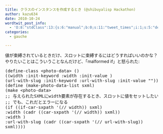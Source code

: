 ```yaml
---
title: クラスのインスタンスを作成するとき (@shibuyalisp Hackathon)
author: kazu634
date: 2010-10-24
wordtwit_post_info:
  - 'O:8:"stdClass":13:{s:6:"manual";b:0;s:11:"tweet_times";i:1;s:5:"delay";i:0;s:7:"enabled";i:1;s:10:"separation";s:2:"60";s:7:"version";s:3:"3.7";s:14:"tweet_template";b:0;s:6:"status";i:2;s:6:"result";a:0:{}s:13:"tweet_counter";i:2;s:13:"tweet_log_ids";a:1:{i:0;i:5369;}s:9:"hash_tags";a:0:{}s:8:"accounts";a:1:{i:0;s:7:"kazu634";}}'
categories:
  - gauche

---
```

<div class="section">
<p>
    値が束縛されているときだけ、スロットに束縛するにはどうすればいいのかな？やりたいことはこういうことなんだけど、「malformed if」と怒られた:
</p>
  
<pre class="syntax-highlight">
<span class="synSpecial">(</span>define-class &#60;photo-data&#62; <span class="synSpecial">()</span>
<span class="synSpecial">((</span>width :init-keyword :width :init-value <span class="synConstant"></span><span class="synSpecial">)</span>
<span class="synSpecial">(</span>url-with-slug :init-keyword :url-with-slug :init-value <span class="synConstant">&#34;&#34;</span><span class="synSpecial">)))</span>
<span class="synSpecial">(</span>define <span class="synSpecial">(</span>make-photo-data-list sxml<span class="synSpecial">)</span>
<span class="synSpecial">(</span>make &#60;photo-data&#62;
<span class="synComment">;; 与えられたSXMLにwidth要素が存在するとき、スロットに値をセットしたい</span>
<span class="synComment">;; でも、これだとエラーになる</span>
<span class="synSpecial">(</span><span class="synStatement">if</span> <span class="synSpecial">((</span>if-car-sxpath <span class="synSpecial">'(</span><span class="synStatement">//</span> width<span class="synSpecial">))</span> sxml<span class="synSpecial">)</span>
:width <span class="synSpecial">(</span><span class="synStatement">cadr</span> <span class="synSpecial">((</span>car-sxpath <span class="synSpecial">'(</span><span class="synStatement">//</span> width<span class="synSpecial">))</span> sxml<span class="synSpecial">))</span>
:width <span class="synConstant"></span><span class="synSpecial">)</span>
:url-with-slug <span class="synSpecial">(</span><span class="synStatement">cadr</span> <span class="synSpecial">((</span>car-sxpath <span class="synSpecial">'(</span><span class="synStatement">//</span> url-with-slug<span class="synSpecial">))</span>
sxml<span class="synSpecial">))))</span>
</pre>
</div>
